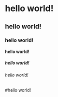 # hello world!
## hello world!
### hello world!
#### hello world!
##### hello world!
###### hello world!

#hello world!
